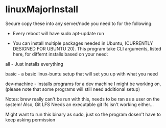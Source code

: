 # linuxMajorInstall

Secure copy these into any server/node you need to for the following:

- Every reboot will have sudo apt-update run

- You can install multiple packages needed in Ubuntu, (CURRENTLY DESIGNED FOR UBUNTU 20).
This program take CLI arguments, listed here, for differnt installs based on your need:

all - Just installs everything

basic - a basic linux-buntu setup that will set you up with what you need

dev-machine - installs programs for a dev machine I might be working on,
(please note that some programs will still need additional setup)


Notes: brew really can't be run with this, needs to be ran as a user on the system!
Also, Git LFS Needs an executable
git lfs isn't working either...

Might want to run this binary as sudo, just so the program dosen't have to keep asking permission